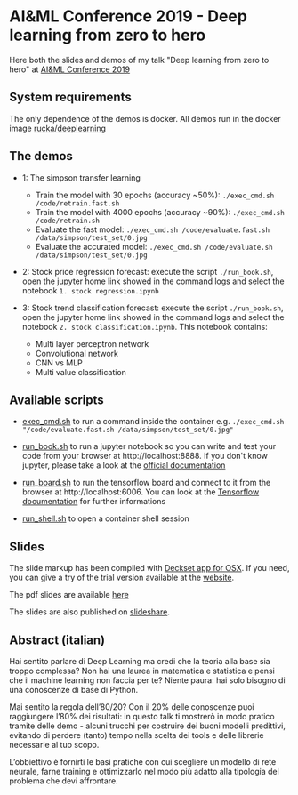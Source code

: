 # AI&ML Conference 2019 - Deep learning from zero to hero

Here both the slides and demos of my talk "Deep learning from zero to hero" at [AI&ML Conference 2019](https://aiconf.it/)

## System requirements
The only dependence of the demos is docker. All demos run in the docker image [rucka/deeplearning](https://hub.docker.com/r/rucka/deeplearning/)

## The demos

- 1: The simpson transfer learning
	- Train the model with 30 epochs (accuracy ~50%): `./exec_cmd.sh /code/retrain.fast.sh` 
	- Train the model with 4000 epochs (accuracy ~90%): `./exec_cmd.sh /code/retrain.sh` 
	- Evaluate the fast model: `./exec_cmd.sh /code/evaluate.fast.sh /data/simpson/test_set/0.jpg`
	- Evaluate the accurated model: `./exec_cmd.sh /code/evaluate.sh /data/simpson/test_set/0.jpg`
- 2: Stock price regression forecast: execute the script `./run_book.sh`, open the jupyter home link showed in the command logs and select the notebook `1. stock regression.ipynb`

- 3: Stock trend classification forecast: execute the script `./run_book.sh`, open the jupyter home link showed in the command logs and select the notebook `2. stock classification.ipynb`. This notebook contains:
	- Multi layer perceptron network
	- Convolutional network
	- CNN vs MLP
	- Multi value classification

## Available scripts
- [exec_cmd.sh](exec_cmd.sh) to run a command inside the container e.g. `./exec_cmd.sh "/code/evaluate.fast.sh /data/simpson/test_set/0.jpg"` 

- [run_book.sh](run_book.sh) to run a jupyter notebook so you can write and test your code from your browser at http://localhost:8888. If you don't know jupyter, please take a look at the [official documentation](https://jupyter-notebook.readthedocs.io/en/stable/)

- [run_board.sh](run_board.sh) to run the tensorflow board and connect to it from the browser at http://localhost:6006. You can look at the [Tensorflow documentation](https://www.tensorflow.org/programmers_guide/summaries_and_tensorboard) for further informations

- [run_shell.sh](run_shell.sh) to open a container shell session 

## Slides
The slide markup has been compiled with [Deckset app for OSX](http://www.decksetapp.com). If you need, you can give a try of the trial version available at the [website](http://www.decksetapp.com/try.html).

The pdf slides are available [here](/slides/slides.pdf)

The slides are also published on [slideshare](https://www.slideshare.net/rucka/deep-learning-from-zero-to-hero).

## Abstract (italian)
Hai sentito parlare di Deep Learning ma credi che la teoria alla base sia troppo complessa? Non hai una laurea in matematica e statistica e pensi che il machine learning non faccia per te? Niente paura: hai solo bisogno di una conoscenze di base di Python.

Mai sentito la regola dell’80/20? Con il 20% delle conoscenze puoi raggiungere l’80% dei risultati: in questo talk ti mostrerò in modo pratico tramite delle demo - alcuni trucchi per costruire dei buoni modelli predittivi, evitando di perdere (tanto) tempo nella scelta dei tools e delle librerie necessarie al tuo scopo.

L’obbiettivo è fornirti le basi pratiche con cui scegliere un modello di rete neurale, farne training e ottimizzarlo nel modo più adatto alla tipologia del problema che devi affrontare.

